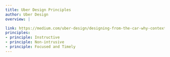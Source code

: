```yaml
---
title: Uber Design Principles
author: Uber Design
overview: |

link: https://medium.com/uber-design/designing-from-the-car-why-context-matters-a5e03fa2b744
principles:
- principle: Instructive
- principle: Non-intrusive
- principle: Focused and Timely
---
```

